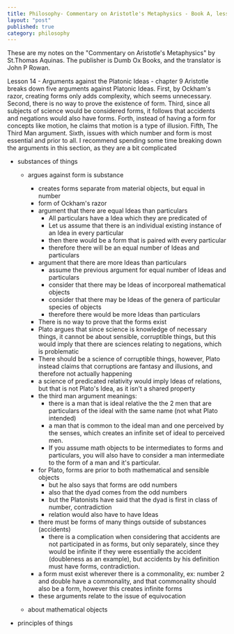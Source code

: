 ```yaml
---
title: Philosophy- Commentary on Aristotle's Metaphysics - Book A, lesson 14
layout: "post"
published: true
category: philosophy
---
```

These are my notes on the "Commentary on Aristotle's Metaphysics" by St.Thomas Aquinas. The publisher is Dumb Ox Books, and the translator is John P Rowan.

Lesson 14 - Arguments against the Platonic Ideas - chapter 9
 Aristotle breaks down five arguments against Platonic Ideas. First, by Ockham's razor, creating forms only adds complexity, which seems unnecessary. Second, there is no way to prove the existence of form. Third, since all subjects of science would be considered forms, it follows that accidents and negations would also have forms. Forth, instead of having a form for concepts like motion, he claims that motion is a type of illusion. Fifth, The Third Man argument. Sixth, issues with which number and form is most essential and prior to all. I recommend spending some time breaking down the arguments in this section, as they are a bit complicated


- substances of things
  - argues against form is substance
    - creates forms separate from material objects, but equal in number
    - form of Ockham's razor
    - argument that there are equal Ideas than particulars
      - All particulars have a Idea which they are predicated of
      - Let us assume that there is an individual existing instance of an Idea in every particular
      - then there would be a form that is paired with every particular
      - therefore there will be an equal number of Ideas and particulars
    - argument that there are more Ideas than particulars
      - assume the previous argument for equal number of Ideas and particulars
      - consider that there may be Ideas of incorporeal mathematical objects
      - consider that there may be Ideas of the genera of particular species of objects
      - therefore there would be more Ideas than particulars
    - There is no way to prove that the forms exist
    - Plato argues that since science is knowledge of necessary things, it cannot be about sensible, corruptible things, but this would imply that there are sciences relating to negations, which is problematic
    - There should be a science of corruptible things, however, Plato instead claims that corruptions are fantasy and illusions, and therefore not actually happening
    - a science of predicated relativity would imply Ideas of relations, but that is not Plato's Idea, as it isn't a shared property
    - the third man argument meanings:
      - there is a man that is ideal relative the the 2 men that are particulars of the ideal with the same name (not what Plato intended)
      - a man that is common to the ideal man and one perceived by the senses, which creates an infinite set of ideal to perceived men.
      - If you assume math objects to be intermediates to forms and particulars, you will also have to consider a man intermediate to the form of a man and it's particular.
    - for Plato, forms are prior to both mathematical and sensible objects
      - but he also says that forms are odd numbers
      - also that the dyad comes from the odd numbers
      - but the Platonists have said that the dyad is first in class of number, contradiction
      - relation would also have to have Ideas
    - there must be forms of many things outside of substances (accidents)
      - there is a complication when considering that accidents are not participated in as forms, but only separately, since they would be infinite if they were essentially the accident (doubleness as an example), but accidents by his definition must have forms, contradiction.
    - a form must exist wherever there is a commonality, ex: number 2 and double have a commonality, and that commonality should also be a form, however this creates infinite forms
    - these arguments relate to the issue of equivocation  

  - about mathematical objects
- principles of things


